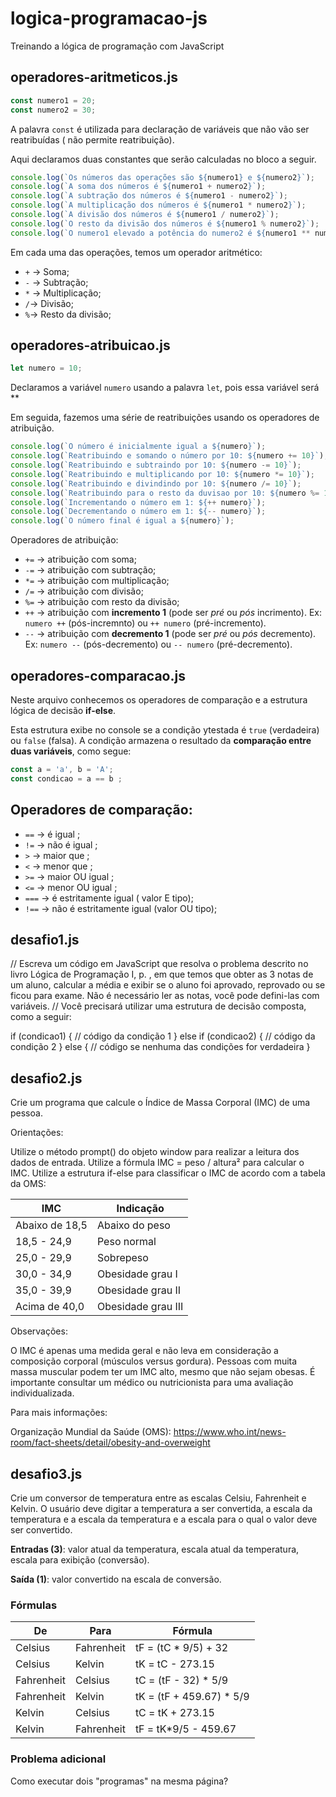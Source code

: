 # logica-programacao-js
Treinando a lógica de programação com JavaScript

## operadores-aritmeticos.js

~~~js
const numero1 = 20;
const numero2 = 30;
~~~

A palavra `const` é utilizada para declaração de variáveis que não vão ser
reatribuídas ( não permite reatribuição).

Aqui declaramos duas constantes que serão calculadas no bloco a seguir.

~~~js
console.log(`Os números das operações são ${numero1} e ${numero2}`);
console.log(`A soma dos números é ${numero1 + numero2}`);
console.log(`A subtração dos números é ${numero1 - numero2}`);
console.log(`A multiplicação dos números é ${numero1 * numero2}`);
console.log(`A divisão dos números é ${numero1 / numero2}`);
console.log(`O resto da divisão dos números é ${numero1 % numero2}`);
console.log(`O numero1 elevado a potência do numero2 é ${numero1 ** numero2}`);
~~~

Em cada uma das operações, temos um operador aritmético:

* `+` -> Soma;
* `-` -> Subtração;
* `*` -> Multiplicação;
* `/`-> Divisão;
* `%`-> Resto da divisão;

## operadores-atribuicao.js

~~~js
let numero = 10;
~~~

Declaramos a variável `numero` usando a palavra `let`, pois essa variável será **

Em seguida, fazemos uma série de reatribuições usando os operadores de atribuição.

~~~js
console.log(`O número é inicialmente igual a ${numero}`);
console.log(`Reatribuindo e somando o número por 10: ${numero += 10}`);
console.log(`Reatribuindo e subtraindo por 10: ${numero -= 10}`);
console.log(`Reatribuindo e multiplicando por 10: ${numero *= 10}`);
console.log(`Reatribuindo e divindindo por 10: ${numero /= 10}`);
console.log(`Reatribuindo para o resto da duvisao por 10: ${numero %= 10}`);
console.log(`Incrementando o número em 1: ${++ numero}`);
console.log(`Decrementando o número em 1: ${-- numero}`);
console.log(`O número final é igual a ${numero}`);
~~~

Operadores de atribuição:

* `+=` -> atribuição com soma;
* `-=` -> atribuição com subtração;
* `*=` -> atribuição com multiplicação;
* `/=` -> atribuição com divisão;
* `%=` -> atribuição com resto da divisão;
* `++` -> atribuição com **incremento 1** (pode ser *pré* ou *pós* incrimento). Ex: `numero ++` (pós-incremnto) ou 
`++ numero` (pré-incremento).
* `--` -> atribuição com **decremento 1** (pode ser *pré* ou *pós* decremento). Ex: `numero --` (pós-decremento) ou
`-- numero` (pré-decremento).

## operadores-comparacao.js

Neste arquivo conhecemos os operadores de comparação e a estrutura lógica de decisão **if-else**.

Esta estrutura exibe no console se a condição ytestada é `true` (verdadeira) 
ou `false` (falsa). A condição armazena o resultado da **comparação entre duas variáveis**, como segue:

~~~js
const a = 'a', b = 'A';
const condicao = a == b ;
 ~~~

 ## Operadores de comparação:

* `==` -> é igual ;
* `!=` -> não é igual ;
* `>` -> maior que ;
* `<` -> menor que ;
* `>=` -> maior OU igual ;
* `<=` -> menor OU igual ;
* `===` -> é estritamente igual ( valor E tipo);
* `!==` -> não é estritamente igual (valor OU tipo);


 ## desafio1.js

// Escreva um código em JavaScript que resolva o problema descrito no livro Lógica de Programação I, p. , em que temos que obter as 3 notas de um aluno, calcular a média e exibir se o aluno foi aprovado, reprovado ou se ficou para exame. Não é necessário ler as notas, você pode defini-las com variáveis.
// Você precisará utilizar uma estrutura de decisão composta, como a seguir:

if (condicao1) {
// código da condição 1
} else if (condicao2) {
// código da condição 2
} else {
// código se nenhuma das condições for verdadeira
}

  ## desafio2.js

Crie um programa que calcule o Índice de Massa Corporal (IMC) de uma pessoa.

Orientações:

Utilize o método prompt() do objeto window para realizar a leitura dos dados de entrada.
Utilize a fórmula IMC = peso / altura² para calcular o IMC.
Utilize a estrutura if-else para classificar o IMC de acordo com a tabela da OMS:

IMC | Indicação
----- | -----
Abaixo de 18,5	| Abaixo do peso
18,5 - 24,9	| Peso normal
25,0 - 29,9	| Sobrepeso
30,0 - 34,9	| Obesidade grau I
35,0 - 39,9	| Obesidade grau II
Acima de 40,0 |	Obesidade grau III

Observações:

O IMC é apenas uma medida geral e não leva em consideração a composição corporal (músculos versus gordura).
Pessoas com muita massa muscular podem ter um IMC alto, mesmo que não sejam obesas.
É importante consultar um médico ou nutricionista para uma avaliação individualizada.

Para mais informações:

Organização Mundial da Saúde (OMS): <https://www.who.int/news-room/fact-sheets/detail/obesity-and-overweight>

   ## desafio3.js

Crie um conversor de temperatura entre as escalas Celsiu, Fahrenheit e Kelvin. O usuário deve digitar a temperatura a ser convertida, a escala da temperatura e a escala da temperatura e a escala para o qual o valor deve ser convertido.

**Entradas (3)**: valor atual da temperatura, escala atual da temperatura, escala para exibição (conversão).

**Saída (1)**: valor convertido na escala de conversão.

  ### Fórmulas

De | Para | Fórmula
--- | --- | ----
Celsius | Fahrenheit | tF = (tC * 9/5) + 32
Celsius | Kelvin | tK = tC - 273.15
Fahrenheit | Celsius | tC = (tF - 32) * 5/9
Fahrenheit | Kelvin | tK = (tF + 459.67) * 5/9
Kelvin | Celsius | tC = tK + 273.15
Kelvin | Fahrenheit | tF = tK*9/5 - 459.67

  ### Problema adicional

Como executar dois "programas" na mesma página?


